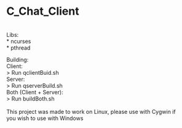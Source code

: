 # C_Chat_Client <br />
 <br />
Libs: <br />
    * ncurses <br />
    * pthread <br />

Building: <br />
    Client: <br />
       > Run qclientBuid.sh <br />
    Server: <br />
       > Run qserverBuild.sh <br />
    Both (Client + Server): <br />
       > Run buildBoth.sh <br />
<br />
This project was made to work on Linux, please use with Cygwin if <br />
you wish to use with Windows<br />